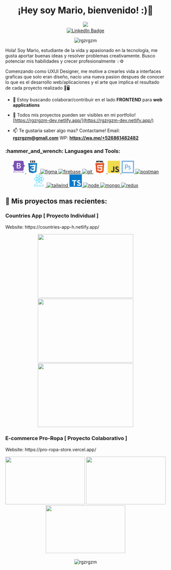 <h1 align="center">¡Hey soy Mario, bienvenido! :)👋</h1>

<!-- GIF IMAGE -->
<div id="header" align="center">
  <img src="https://media.giphy.com/media/M9gbBd9nbDrOTu1Mqx/giphy.gif" width="100"/>
</div>

<!-- BAGDES RSS -->
<div id="badges" align="center">
  <a href="https://linkedin.com/in/rgzrgzm" target="blank">
    <img src="https://img.shields.io/badge/LinkedIn-blue?style=for-the-badge&logo=linkedin&logoColor=white" alt="LinkedIn Badge"/>
  </a>
</div>

<!-- PROFILE VIEWERS -->
<p align="center"><img src="https://komarev.com/ghpvc/?username=rgzrgzm&label=Profile%20views&color=0e75b6&style=flat" alt="rgzrgzm" /></p>

Hola! Soy Mario, estudiante de la vida y apasionado en la tecnología, me gusta aportar buenas ideas y resolver problemas creativamente.
Busco potenciar mis habilidades y crecer profesionalmente 💡⚙️

Comenzando como UXUI Designer, me motive a crearles vida a interfaces graficas que solo eran diseño, nacio una nueva pasion despues de conocer lo que es el desarrollo  web/aplicaciones y el arte que implica el resultado de cada proyecto realizado 🎨🖥️

- 👯 Estoy buscando colaborar/contribuir en el lado **FRONTEND** para **web applications**

- 💼 Todos mis proyectos pueden ser visibles en mi portfolio!  [https://rgzrgzm-dev.netlify.app/](https://rgzrgzm-dev.netlify.app/)

- 📫 Te gustaria saber algo mas? Contactame! Email: **rgzrgzm@gmail.com** WP: **https://wa.me/+526861482482**

<h3 align="left" style="margin-bottom: 20px;"> :hammer_and_wrench: Languages and Tools:</h3>
<p align="center"> <a href="https://getbootstrap.com" target="_blank" rel="noreferrer"> <img src="https://raw.githubusercontent.com/devicons/devicon/master/icons/bootstrap/bootstrap-plain-wordmark.svg" alt="bootstrap" width="40" height="40"/> </a> <a href="https://www.w3schools.com/css/" target="_blank" rel="noreferrer"> <img src="https://raw.githubusercontent.com/devicons/devicon/master/icons/css3/css3-original-wordmark.svg" alt="css3" width="40" height="40"/> </a> <a href="https://www.figma.com/" target="_blank" rel="noreferrer"> <img src="https://www.vectorlogo.zone/logos/figma/figma-icon.svg" alt="figma" width="40" height="40"/> </a> <a href="https://firebase.google.com/" target="_blank" rel="noreferrer"> <img src="https://www.vectorlogo.zone/logos/firebase/firebase-icon.svg" alt="firebase" width="40" height="40"/> </a> <a href="https://git-scm.com/" target="_blank" rel="noreferrer"> <img src="https://www.vectorlogo.zone/logos/git-scm/git-scm-icon.svg" alt="git" width="40" height="40"/> </a> <a href="https://www.w3.org/html/" target="_blank" rel="noreferrer"> <img src="https://raw.githubusercontent.com/devicons/devicon/master/icons/html5/html5-original-wordmark.svg" alt="html5" width="40" height="40"/> </a> <a href="https://developer.mozilla.org/en-US/docs/Web/JavaScript" target="_blank" rel="noreferrer"> <img src="https://raw.githubusercontent.com/devicons/devicon/master/icons/javascript/javascript-original.svg" alt="javascript" width="40" height="40"/> </a> <a href="https://www.photoshop.com/en" target="_blank" rel="noreferrer"> <img src="https://raw.githubusercontent.com/devicons/devicon/master/icons/photoshop/photoshop-line.svg" alt="photoshop" width="40" height="40"/> </a> <a href="https://postman.com" target="_blank" rel="noreferrer"> <img src="https://www.vectorlogo.zone/logos/getpostman/getpostman-icon.svg" alt="postman" width="40" height="40"/> </a> <a href="https://reactjs.org/" target="_blank" rel="noreferrer"> <img src="https://raw.githubusercontent.com/devicons/devicon/master/icons/react/react-original-wordmark.svg" alt="react" width="40" height="40"/> </a> <a href="https://tailwindcss.com/" target="_blank" rel="noreferrer"> <img src="https://www.vectorlogo.zone/logos/tailwindcss/tailwindcss-icon.svg" alt="tailwind" width="40" height="40"/> </a> <a href="https://www.typescriptlang.org/" target="_blank" rel="noreferrer"> <img src="https://raw.githubusercontent.com/devicons/devicon/master/icons/typescript/typescript-original.svg" alt="typescript" width="40" height="40"/> </a>
<a href="https://nodejs.org/es/" target="_blank" rel="noreferrer"> <img src="https://logos-download.com/wp-content/uploads/2016/09/Node_logo_NodeJS.png" alt="node" width="60" height="40"/> </a>
<a href="https://www.mongodb.com/cloud/atlas/lp/try2?utm_content=controlhterms&utm_source=google&utm_campaign=gs_americas_mexico_search_core_brand_atlas_desktop&utm_term=mongodb&utm_medium=cpc_paid_search&utm_ad=e&utm_ad_campaign_id=12212624326&adgroup=115749706303&gclid=Cj0KCQjw2MWVBhCQARIsAIjbwoOzct3-Y2iW8VEdsfdcKXr6hdBXyDzOzSDwTASD2_jY6lKlPPZl0r8aAv3ZEALw_wcB" target="_blank" rel="noreferrer"> <img src="https://citywebconsultants.co.uk/sites/default/files/inline-images/mongo-medium.png" alt="mongo" width="45" height="50"/> </a>
 <a href="https://es.redux.js.org/" target="_blank" rel="noreferrer"> <img src="https://carlosazaustre.es/images/como-funciona-redux-conceptos-basicos/logo_redux.png" alt="redux" width="70" height="50"/> </a>
  
 <h2>📌 Mis proyectos mas recientes:</h2>
 <div><h3>Countries App [ Proyecto Individual ]</h3></div>
<div>Website: https://countries-app-h.netlify.app/ </div>
<p align="center" margin-top="10" dir="auto">
<img height="200" width="300" src="https://user-images.githubusercontent.com/87833482/182735394-4bfcdda8-5ba5-4e30-9710-22539b6e036b.png" style="max-width: 100%;">
<img height="200" width="300" src="https://user-images.githubusercontent.com/87833482/182729649-2f9e143d-f913-4708-8951-b6ee7cc2e098.png" style="max-width: 100%;">
<img height="200" width="300" src="https://user-images.githubusercontent.com/87833482/182735662-bee53426-0fc1-4d02-9832-ad8496649f8e.png" style="max-width: 100%;">
</p>


<div><h3>E-commerce Pro-Ropa [ Proyecto Colaborativo ]</h3></div>
<div>Website: https://pro-ropa-store.vercel.app/</div>
<p align="center" margin-top="10" dir="auto">
<img height="150" width="250" src="https://user-images.githubusercontent.com/87833482/182729649-2f9e143d-f913-4708-8951-b6ee7cc2e098.png" style="max-width: 100%;">
<img height="150" width="250" src="https://user-images.githubusercontent.com/87833482/182729649-2f9e143d-f913-4708-8951-b6ee7cc2e098.png" style="max-width: 100%;">
<img height="150" width="250" src="https://user-images.githubusercontent.com/87833482/182729649-2f9e143d-f913-4708-8951-b6ee7cc2e098.png" style="max-width: 100%;">
</p>  


<p align="center"><img align="center" src="https://github-readme-stats.vercel.app/api/top-langs?username=rgzrgzm&show_icons=true&locale=en&layout=compact" alt="rgzrgzm" /></p>
